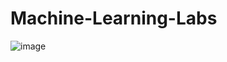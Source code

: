 # Machine-Learning-Labs


![image](https://github.com/cajubavictor/Lab-1---Data-Visualization/assets/18487191/fdbc207a-37c4-4d0f-97a9-fc5cec95f0c1)
